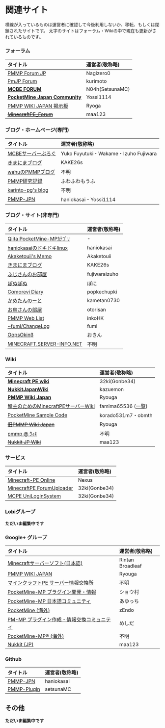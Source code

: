 # 関連サイト

横線が入っているものは運営者に確認して今後利用しないか、移転、もしくは閉鎖されたサイトです。
太字のサイトはフォーラム・Wikiの中で現在も更新がされているものです。

### フォーラム

| タイトル | 運営者(敬称略) |
| :-- | :-- |
| [PMMP Forum JP](https://forum.pmmp.ga/) | Nagizero0 |
| [PmJP Forum](https://forum.pmjp.tk/) | kurimoto |
| **[MCBE FORUM](https://forum.mcbe.jp/)** | N04h(SetsunaMC) |
| **[PocketMine Japan Community](https://pmmp.mcpe-jp.com/)** | Yossi1114 |
| [PMMP WIKI JAPAN 掲示板](http://jbbs.shitaraba.net/netgame/14518/) | Ryoga |
| ~~[MinecraftPE_Forum](http://mcpe.firebird.jp/forum/)~~ | maa123 |

### ブログ・ホームページ(専門)

| タイトル | 運営者(敬称略) |
| :-- | :-- |
| [MCBEサーバーぶろぐ](https://minecraftbe.net/) | Yuko Fuyutuki・Wakame・Izuho Fujiwara |
| [きまにまブログ](http://www.kimanima.com/) | KAKE26s |
| [wahuのPMMPブログ](http://wahu.blog.jp/) | 不明 |
| [PMMP研究記録](http://fuwafuwamoufu.seesaa.net/) | ふわふわもうふ |
| [karinto-pg's blog](http://karinto.hatenablog.jp/) | 不明 |
| [PMMP-JPN](http://pmmp-jpn.github.io/) | haniokasai・Yossi1114 |

### ブログ・サイト(非専門)

| タイトル | 運営者(敬称略) |
| :-- | :-- |
| [Qiita PocketMine-MPｶﾃｺﾞﾘ](https://qiita.com/tags/PocketMine-MP) | - |
| [haniokasaiのドキドキlinux](http://blog.haniokasai.com/) | haniokasai |
| [Akaketouii's Memo](https://akaketouii.wordpress.com/) | Akaketouii |
| [きまにまブログ](http://www.kimanima.com/) | KAKE26s |
| [ふじさんのお部屋](https://fujisan.tk/) | fujiwaraizuho |
| [ぽぬぽぬ](https://ponu2.blogspot.jp/) | ぽに |
| [Comorevi Diary](http://blog.comorevi.net/) | popkechupki |
| [かめたんのーと](https://kametan.tokyo/blog/) | kametan0730 |
| [お鳥さんの部屋](http://otorisan.lv9.org/) | otorisan |
| [PMMP Web List](http://pmmpinko.web.fc2.com/) | inkoHK |
| [~fumi/ChangeLog](http://www.ftnk.jp/~fumi/cl/index.html) | fumi |
| [OopsOkinβ](https://oops.okin-jp.net/) | おきん |
| [MINECRAFT.SERVER-INFO.NET](https://minecraft.server-memo.net/) | 不明 |

### Wiki

| タイトル | 運営者(敬称略) |
| :-- | :-- |
| **[Minecraft PE wiki](http://wiki.mcpe.jp/)** | 32ki(Gonbe34) |
| **[NukkitJapanWiki](https://nukkit-jp.ga/)** | kazuemon |
| **[PMMP Wiki Japan](http://pmwiki.tech/)** | Ryouga |
| [鯖主のためのMinecraftPEサーバーWiki](http://pocketmine.memo.wiki/) | famima65536 ([一覧](http://pocketmine.memo.wiki/members/)) |
| [PocketMine Sample Code](http://korado.php.xdomain.jp/) | korado531m7・obmth |
| ~~[旧PMMP Wiki Japan](http://seesaawiki.jp/pmmp/)~~ | Ryouga |
| [pmmp @ ｳｨｷ](https://www33.atwiki.jp/pmmp/) | 不明 |
| ~~[Nukkit JP Wiki](http://mcpe.firebird.jp/nukkit)~~ | maa123 |

### サービス

| タイトル | 運営者(敬称略) |
| :-- | :-- |
| [Minecraft-PE Online](https://minecraftpe.jp/pc/#/server/) | Nexus |
| [MinecraftPE ForumUploader](http://uploader.mcpe.jp/) | 32ki(Gonbe34) |
| [MCPE UniLoginSystem](https://mcpeuls.com/) | 32ki(Gonbe34) |

### Lobiグループ

__ただいま編集中です__

### Google+ グループ

| タイトル | 運営者(敬称略) |
| :-- | :-- |
| [Minecraftサーバーソフト(日本語)](https://plus.google.com/communities/108295862755085960302) | Rintan Broadleaf |
| [PMMP WIKI JAPAN](https://plus.google.com/communities/115198522099955985167) | Ryouga |
| [マインクラフトPE サーバー情報交換所](https://plus.google.com/communities/107423347227741863002) | 不明 |
| [PocketMine-MP プラグイン開発・情報](https://plus.google.com/communities/113114227095658540768) | ショウ村 |
| [PocketMine-MP 日本語コミュニティ](https://plus.google.com/communities/100415233543727555506) | あゆっち |
| [PocketMine (海外)](https://plus.google.com/communities/106715613772884793633) | zEndo |
| [PM-MP プラグイン作成・情報交換コミュニティ](https://plus.google.com/communities/105519048850724675257) | めしだ |
| [PocketMine-MP® (海外)](https://plus.google.com/communities/110722521495065317218) | 不明 |
| [Nukkit (JP)](https://plus.google.com/communities/103878230227205978622) | maa123 |

### Github

| タイトル | 運営者(敬称略) |
| :-- | :-- |
| [PMMP-JPN](https://github.com/PMMP-JPN) | haniokasai |
| [PMMP-Plugin](https://github.com/setsunaMC/PMMP-Plugin) | setsunaMC |

## その他

__ただいま編集中です__
